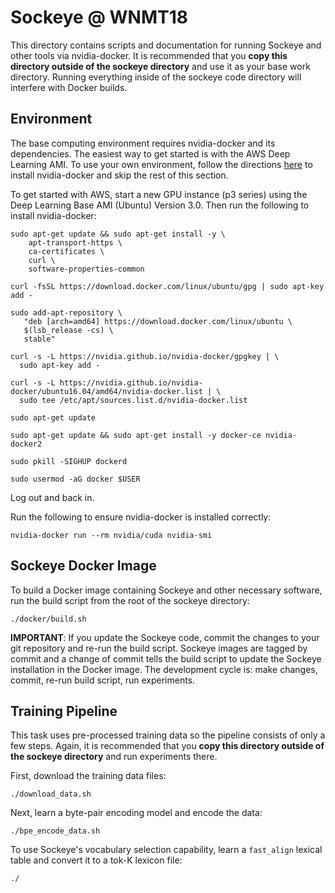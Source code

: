 # Sockeye @ WNMT18

This directory contains scripts and documentation for running Sockeye and other tools via nvidia-docker.  It is recommended that you **copy this directory outside of the sockeye directory** and use it as your base work directory.  Running everything inside of the sockeye code directory will interfere with Docker builds.

## Environment

The base computing environment requires nvidia-docker and its dependencies.  The easiest way to get started is with the AWS Deep Learning AMI.  To use your own environment, follow the directions [here](https://github.com/NVIDIA/nvidia-docker) to install nvidia-docker and skip the rest of this section.

To get started with AWS, start a new GPU instance (p3 series) using the Deep Learning Base AMI (Ubuntu) Version 3.0.  Then run the following to install nvidia-docker:

```
sudo apt-get update && sudo apt-get install -y \
    apt-transport-https \
    ca-certificates \
    curl \
    software-properties-common

curl -fsSL https://download.docker.com/linux/ubuntu/gpg | sudo apt-key add -

sudo add-apt-repository \
   "deb [arch=amd64] https://download.docker.com/linux/ubuntu \
   $(lsb_release -cs) \
   stable"

curl -s -L https://nvidia.github.io/nvidia-docker/gpgkey | \
  sudo apt-key add -

curl -s -L https://nvidia.github.io/nvidia-docker/ubuntu16.04/amd64/nvidia-docker.list | \
  sudo tee /etc/apt/sources.list.d/nvidia-docker.list

sudo apt-get update

sudo apt-get update && sudo apt-get install -y docker-ce nvidia-docker2

sudo pkill -SIGHUP dockerd

sudo usermod -aG docker $USER
```

Log out and back in.

Run the following to ensure nvidia-docker is installed correctly:

```
nvidia-docker run --rm nvidia/cuda nvidia-smi
```

## Sockeye Docker Image

To build a Docker image containing Sockeye and other necessary software, run the build script from the root of the sockeye directory:

```
./docker/build.sh
```

**IMPORTANT**: If you update the Sockeye code, commit the changes to your git repository and re-run the build script.  Sockeye images are tagged by commit and a change of commit tells the build script to update the Sockeye installation in the Docker image.  The development cycle is: make changes, commit, re-run build script, run experiments.

## Training Pipeline

This task uses pre-processed training data so the pipeline consists of only a few steps.  Again, it is recommended that you **copy this directory outside of the sockeye directory** and run experiments there.

First, download the training data files:
```
./download_data.sh
```

Next, learn a byte-pair encoding model and encode the data:
```
./bpe_encode_data.sh
```

To use Sockeye's vocabulary selection capability, learn a `fast_align` lexical table and convert it to a tok-K lexicon file:
```
./
```
